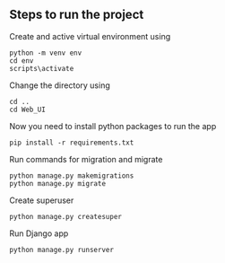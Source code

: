 
## Steps to run the project

Create and active virtual environment using

```
python -m venv env
cd env
scripts\activate
```

Change the directory using

```
cd ..
cd Web_UI
```

Now you need to install python packages to run the app

```
pip install -r requirements.txt
```

Run commands for migration and migrate

```
python manage.py makemigrations
python manage.py migrate
```

Create superuser

```
python manage.py createsuper
```

Run Django app

```
python manage.py runserver
```


